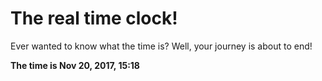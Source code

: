 # The real time clock!

Ever wanted to know what the time is? Well, your journey is about to end!

**The time is Nov 20, 2017, 15:18**
